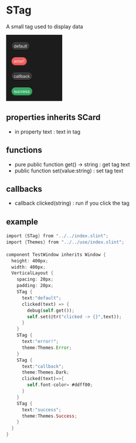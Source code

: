 # STag
A small tag used to display data

![](../../static/tag.png)

## properties inherits SCard

- in property <string> text : text in tag

## functions

- pure public function get() -> string : get tag text
- public function set(value:string) : set tag text

## callbacks
- callback clicked(string) : run if you click the tag

## example

```rust
import {STag} from "../../index.slint";
import {Themes} from "../../use/index.slint";

component TestWindow inherits Window {
  height: 400px;
  width: 400px;
  VerticalLayout {
    spacing: 20px;
    padding: 20px;
    STag {
      text:"default";
      clicked(text) => {
        debug(self.get());
        self.set(@tr("clicked -> {}",text));
      }
    }
    STag {
      text:"error!";
      theme:Themes.Error;
    }
    STag {
      text:"callback";
      theme:Themes.Dark;
      clicked(text)=>{
        self.font-color= #ddff00;
      }
    }
    STag {
      text:"success";
      theme:Themes.Success;
    }
  }
}
```